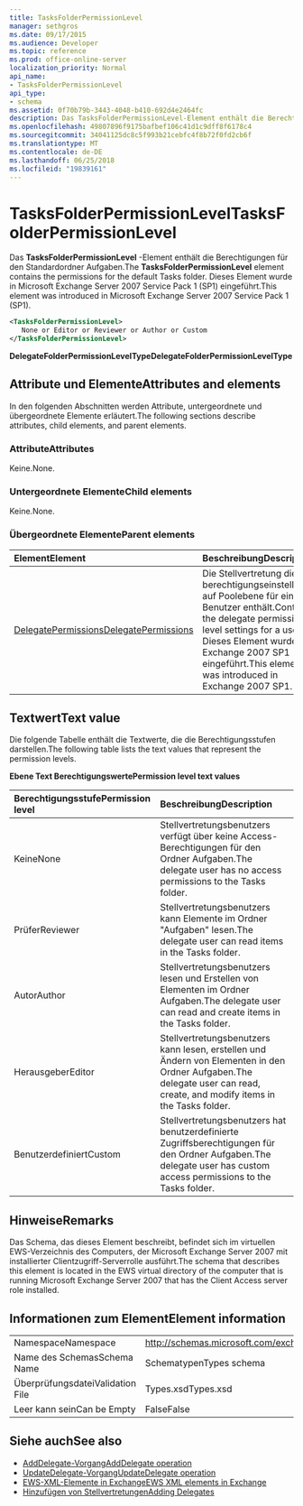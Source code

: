```yaml
---
title: TasksFolderPermissionLevel
manager: sethgros
ms.date: 09/17/2015
ms.audience: Developer
ms.topic: reference
ms.prod: office-online-server
localization_priority: Normal
api_name:
- TasksFolderPermissionLevel
api_type:
- schema
ms.assetid: 0f70b79b-3443-4048-b410-692d4e2464fc
description: Das TasksFolderPermissionLevel-Element enthält die Berechtigungen für den Standardordner Aufgaben. Dieses Element wurde in Microsoft Exchange Server 2007 Service Pack 1 (SP1) eingeführt.
ms.openlocfilehash: 49807896f9175bafbef106c41d1c9dff8f6178c4
ms.sourcegitcommit: 34041125dc8c5f993b21cebfc4f8b72f0fd2cb6f
ms.translationtype: MT
ms.contentlocale: de-DE
ms.lasthandoff: 06/25/2018
ms.locfileid: "19839161"
---
```

# <a name="tasksfolderpermissionlevel"></a><span data-ttu-id="55171-104">TasksFolderPermissionLevel</span><span class="sxs-lookup"><span data-stu-id="55171-104">TasksFolderPermissionLevel</span></span>

<span data-ttu-id="55171-105">Das **TasksFolderPermissionLevel** -Element enthält die Berechtigungen für den Standardordner Aufgaben.</span><span class="sxs-lookup"><span data-stu-id="55171-105">The **TasksFolderPermissionLevel** element contains the permissions for the default Tasks folder.</span></span> <span data-ttu-id="55171-106">Dieses Element wurde in Microsoft Exchange Server 2007 Service Pack 1 (SP1) eingeführt.</span><span class="sxs-lookup"><span data-stu-id="55171-106">This element was introduced in Microsoft Exchange Server 2007 Service Pack 1 (SP1).</span></span> 
  
```xml
<TasksFolderPermissionLevel>
   None or Editor or Reviewer or Author or Custom
</TasksFolderPermissionLevel>
```

<span data-ttu-id="55171-107">**DelegateFolderPermissionLevelType**</span><span class="sxs-lookup"><span data-stu-id="55171-107">**DelegateFolderPermissionLevelType**</span></span>

## <a name="attributes-and-elements"></a><span data-ttu-id="55171-108">Attribute und Elemente</span><span class="sxs-lookup"><span data-stu-id="55171-108">Attributes and elements</span></span>

<span data-ttu-id="55171-109">In den folgenden Abschnitten werden Attribute, untergeordnete und übergeordnete Elemente erläutert.</span><span class="sxs-lookup"><span data-stu-id="55171-109">The following sections describe attributes, child elements, and parent elements.</span></span>
  
### <a name="attributes"></a><span data-ttu-id="55171-110">Attribute</span><span class="sxs-lookup"><span data-stu-id="55171-110">Attributes</span></span>

<span data-ttu-id="55171-111">Keine.</span><span class="sxs-lookup"><span data-stu-id="55171-111">None.</span></span>
  
### <a name="child-elements"></a><span data-ttu-id="55171-112">Untergeordnete Elemente</span><span class="sxs-lookup"><span data-stu-id="55171-112">Child elements</span></span>

<span data-ttu-id="55171-113">Keine.</span><span class="sxs-lookup"><span data-stu-id="55171-113">None.</span></span>
  
### <a name="parent-elements"></a><span data-ttu-id="55171-114">Übergeordnete Elemente</span><span class="sxs-lookup"><span data-stu-id="55171-114">Parent elements</span></span>

|<span data-ttu-id="55171-115">**Element**</span><span class="sxs-lookup"><span data-stu-id="55171-115">**Element**</span></span>|<span data-ttu-id="55171-116">**Beschreibung**</span><span class="sxs-lookup"><span data-stu-id="55171-116">**Description**</span></span>|
|:-----|:-----|
|[<span data-ttu-id="55171-117">DelegatePermissions</span><span class="sxs-lookup"><span data-stu-id="55171-117">DelegatePermissions</span></span>](delegatepermissions.md) <br/> |<span data-ttu-id="55171-118">Die Stellvertretung die berechtigungseinstellungen auf Poolebene für einen Benutzer enthält.</span><span class="sxs-lookup"><span data-stu-id="55171-118">Contains the delegate permission level settings for a user.</span></span> <span data-ttu-id="55171-119">Dieses Element wurde in Exchange 2007 SP1 eingeführt.</span><span class="sxs-lookup"><span data-stu-id="55171-119">This element was introduced in Exchange 2007 SP1.</span></span>  <br/> |
   
## <a name="text-value"></a><span data-ttu-id="55171-120">Textwert</span><span class="sxs-lookup"><span data-stu-id="55171-120">Text value</span></span>

<span data-ttu-id="55171-121">Die folgende Tabelle enthält die Textwerte, die die Berechtigungsstufen darstellen.</span><span class="sxs-lookup"><span data-stu-id="55171-121">The following table lists the text values that represent the permission levels.</span></span>
  
<span data-ttu-id="55171-122">**Ebene Text Berechtigungswerte**</span><span class="sxs-lookup"><span data-stu-id="55171-122">**Permission level text values**</span></span>

|<span data-ttu-id="55171-123">**Berechtigungsstufe**</span><span class="sxs-lookup"><span data-stu-id="55171-123">**Permission level**</span></span>|<span data-ttu-id="55171-124">**Beschreibung**</span><span class="sxs-lookup"><span data-stu-id="55171-124">**Description**</span></span>|
|:-----|:-----|
|<span data-ttu-id="55171-125">Keine</span><span class="sxs-lookup"><span data-stu-id="55171-125">None</span></span>  <br/> |<span data-ttu-id="55171-126">Stellvertretungsbenutzers verfügt über keine Access-Berechtigungen für den Ordner Aufgaben.</span><span class="sxs-lookup"><span data-stu-id="55171-126">The delegate user has no access permissions to the Tasks folder.</span></span>  <br/> |
|<span data-ttu-id="55171-127">Prüfer</span><span class="sxs-lookup"><span data-stu-id="55171-127">Reviewer</span></span>  <br/> |<span data-ttu-id="55171-128">Stellvertretungsbenutzers kann Elemente im Ordner "Aufgaben" lesen.</span><span class="sxs-lookup"><span data-stu-id="55171-128">The delegate user can read items in the Tasks folder.</span></span>  <br/> |
|<span data-ttu-id="55171-129">Autor</span><span class="sxs-lookup"><span data-stu-id="55171-129">Author</span></span>  <br/> |<span data-ttu-id="55171-130">Stellvertretungsbenutzers lesen und Erstellen von Elementen im Ordner Aufgaben.</span><span class="sxs-lookup"><span data-stu-id="55171-130">The delegate user can read and create items in the Tasks folder.</span></span>  <br/> |
|<span data-ttu-id="55171-131">Herausgeber</span><span class="sxs-lookup"><span data-stu-id="55171-131">Editor</span></span>  <br/> |<span data-ttu-id="55171-132">Stellvertretungsbenutzers kann lesen, erstellen und Ändern von Elementen in den Ordner Aufgaben.</span><span class="sxs-lookup"><span data-stu-id="55171-132">The delegate user can read, create, and modify items in the Tasks folder.</span></span>  <br/> |
|<span data-ttu-id="55171-133">Benutzerdefiniert</span><span class="sxs-lookup"><span data-stu-id="55171-133">Custom</span></span>  <br/> |<span data-ttu-id="55171-134">Stellvertretungsbenutzers hat benutzerdefinierte Zugriffsberechtigungen für den Ordner Aufgaben.</span><span class="sxs-lookup"><span data-stu-id="55171-134">The delegate user has custom access permissions to the Tasks folder.</span></span>  <br/> |
   
## <a name="remarks"></a><span data-ttu-id="55171-135">Hinweise</span><span class="sxs-lookup"><span data-stu-id="55171-135">Remarks</span></span>

<span data-ttu-id="55171-136">Das Schema, das dieses Element beschreibt, befindet sich im virtuellen EWS-Verzeichnis des Computers, der Microsoft Exchange Server 2007 mit installierter Clientzugriff-Serverrolle ausführt.</span><span class="sxs-lookup"><span data-stu-id="55171-136">The schema that describes this element is located in the EWS virtual directory of the computer that is running Microsoft Exchange Server 2007 that has the Client Access server role installed.</span></span>
  
## <a name="element-information"></a><span data-ttu-id="55171-137">Informationen zum Element</span><span class="sxs-lookup"><span data-stu-id="55171-137">Element information</span></span>

|||
|:-----|:-----|
|<span data-ttu-id="55171-138">Namespace</span><span class="sxs-lookup"><span data-stu-id="55171-138">Namespace</span></span>  <br/> |http://schemas.microsoft.com/exchange/services/2006/types  <br/> |
|<span data-ttu-id="55171-139">Name des Schemas</span><span class="sxs-lookup"><span data-stu-id="55171-139">Schema Name</span></span>  <br/> |<span data-ttu-id="55171-140">Schematypen</span><span class="sxs-lookup"><span data-stu-id="55171-140">Types schema</span></span>  <br/> |
|<span data-ttu-id="55171-141">Überprüfungsdatei</span><span class="sxs-lookup"><span data-stu-id="55171-141">Validation File</span></span>  <br/> |<span data-ttu-id="55171-142">Types.xsd</span><span class="sxs-lookup"><span data-stu-id="55171-142">Types.xsd</span></span>  <br/> |
|<span data-ttu-id="55171-143">Leer kann sein</span><span class="sxs-lookup"><span data-stu-id="55171-143">Can be Empty</span></span>  <br/> |<span data-ttu-id="55171-144">False</span><span class="sxs-lookup"><span data-stu-id="55171-144">False</span></span>  <br/> |
   
## <a name="see-also"></a><span data-ttu-id="55171-145">Siehe auch</span><span class="sxs-lookup"><span data-stu-id="55171-145">See also</span></span>

- [<span data-ttu-id="55171-146">AddDelegate-Vorgang</span><span class="sxs-lookup"><span data-stu-id="55171-146">AddDelegate operation</span></span>](adddelegate-operation.md)
- [<span data-ttu-id="55171-147">UpdateDelegate-Vorgang</span><span class="sxs-lookup"><span data-stu-id="55171-147">UpdateDelegate operation</span></span>](updatedelegate-operation.md)
- [<span data-ttu-id="55171-148">EWS-XML-Elemente in Exchange</span><span class="sxs-lookup"><span data-stu-id="55171-148">EWS XML elements in Exchange</span></span>](ews-xml-elements-in-exchange.md)
- [<span data-ttu-id="55171-149">Hinzufügen von Stellvertretungen</span><span class="sxs-lookup"><span data-stu-id="55171-149">Adding Delegates</span></span>](http://msdn.microsoft.com/library/3a744150-66a3-4a13-9433-793603ba5038%28Office.15%29.aspx)

